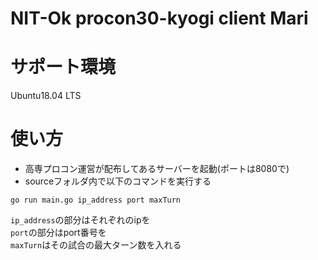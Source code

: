 # NIT-Ok procon30-kyogi client Mari

# サポート環境
Ubuntu18.04 LTS<br>

# 使い方
- 高専プロコン運営が配布してあるサーバーを起動(ポートは8080で)
- sourceフォルダ内で以下のコマンドを実行する

```
go run main.go ip_address port maxTurn
```

`ip_address`の部分はそれぞれのipを<br>
`port`の部分はport番号を<br>
`maxTurn`はその試合の最大ターン数を入れる<br>
